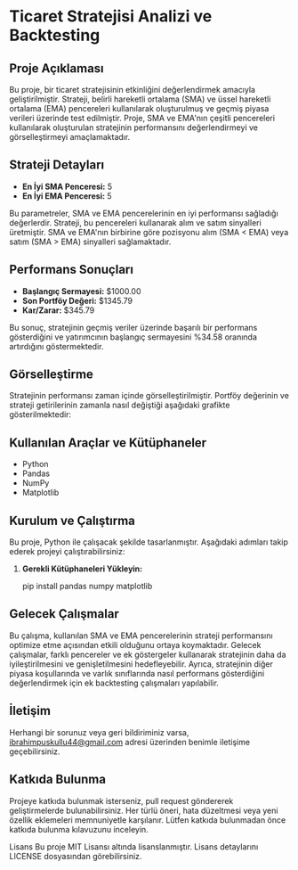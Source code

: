 # Ticaret Stratejisi Analizi ve Backtesting

## Proje Açıklaması

Bu proje, bir ticaret stratejisinin etkinliğini değerlendirmek amacıyla geliştirilmiştir. Strateji, belirli hareketli ortalama (SMA) ve üssel hareketli ortalama (EMA) pencereleri kullanılarak oluşturulmuş ve geçmiş piyasa verileri üzerinde test edilmiştir. Proje, SMA ve EMA'nın çeşitli pencereleri kullanılarak oluşturulan stratejinin performansını değerlendirmeyi ve görselleştirmeyi amaçlamaktadır.

## Strateji Detayları

- **En İyi SMA Penceresi:** 5
- **En İyi EMA Penceresi:** 5

Bu parametreler, SMA ve EMA pencerelerinin en iyi performansı sağladığı değerlerdir. Strateji, bu pencereleri kullanarak alım ve satım sinyalleri üretmiştir. SMA ve EMA'nın birbirine göre pozisyonu alım (SMA < EMA) veya satım (SMA > EMA) sinyalleri sağlamaktadır.

## Performans Sonuçları

- **Başlangıç Sermayesi:** $1000.00
- **Son Portföy Değeri:** $1345.79
- **Kar/Zarar:** $345.79

Bu sonuç, stratejinin geçmiş veriler üzerinde başarılı bir performans gösterdiğini ve yatırımcının başlangıç sermayesini %34.58 oranında artırdığını göstermektedir.

## Görselleştirme

Stratejinin performansı zaman içinde görselleştirilmiştir. Portföy değerinin ve strateji getirilerinin zamanla nasıl değiştiği aşağıdaki grafikte gösterilmektedir:

## Kullanılan Araçlar ve Kütüphaneler

- Python
- Pandas
- NumPy
- Matplotlib

## Kurulum ve Çalıştırma

Bu proje, Python ile çalışacak şekilde tasarlanmıştır. Aşağıdaki adımları takip ederek projeyi çalıştırabilirsiniz:

1. **Gerekli Kütüphaneleri Yükleyin:**

   pip install pandas numpy matplotlib


## Gelecek Çalışmalar
Bu çalışma, kullanılan SMA ve EMA pencerelerinin strateji performansını optimize etme açısından etkili olduğunu ortaya koymaktadır. Gelecek çalışmalar, farklı pencereler ve ek göstergeler kullanarak stratejinin daha da iyileştirilmesini ve genişletilmesini hedefleyebilir. Ayrıca, stratejinin diğer piyasa koşullarında ve varlık sınıflarında nasıl performans gösterdiğini değerlendirmek için ek backtesting çalışmaları yapılabilir.

## İletişim
Herhangi bir sorunuz veya geri bildiriminiz varsa, ibrahimpuskullu44@gmail.com adresi üzerinden benimle iletişime geçebilirsiniz.

## Katkıda Bulunma
Projeye katkıda bulunmak isterseniz, pull request göndererek geliştirmelerde bulunabilirsiniz. Her türlü öneri, hata düzeltmesi veya yeni özellik eklemeleri memnuniyetle karşılanır. Lütfen katkıda bulunmadan önce katkıda bulunma kılavuzunu inceleyin.

Lisans
Bu proje MIT Lisansı altında lisanslanmıştır. Lisans detaylarını LICENSE dosyasından görebilirsiniz.

